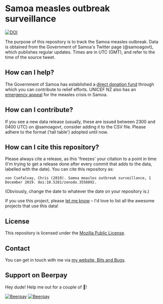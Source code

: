 # Samoa measles outbreak surveillance

[![DOI](https://zenodo.org/badge/225143525.svg)](https://zenodo.org/badge/latestdoi/225143525) 


The purpose of this repository is to track the Samoa measles outbreak. Data is obtained from the Government of Samoa's Twitter page (@samoagovt), which publishes regular updates. Times are in UTC (GMT), and refer to the time of the source tweet.

## How can I help?

The Government of Samoa has established a [direct donation fund](https://twitter.com/samoagovt/status/1199517609621774336) through which you can contribute to relief efforts. UNICEF NZ also has an [emergency appeal](https://www.unicef.org.nz/appeal/samoa-measles-emergency) for the measles crisis in Samoa.

## How can I contribute?

If you see a new data release (usually, these are issued between 2300 and 0400 UTC) on @samoagovt, consider adding it to the CSV file. Please adhere to the format ('tall table') adopted until now.

## How can I cite this repository?

Please always cite a release, as this 'freezes' your citation to a point in time (I'm trying to get a release done after every commit that adds to the data, labelled with the date). You can cite this repository as:

```
von Csefalvay, Chris (2019). Samoa measles outbreak surveillance, 1 December 2019. doi:10.5281/zenodo.3558892.
```

(Obviously, change the date to whatever the date on your repository is.)

If you use this project, please [let me know](https://bitsandbugs.io/talkback/) – I'd love to list all the awesome projects that use this data!

## License

This repository is licensed under the [Mozilla Public License](https://github.com/chrisvoncsefalvay/samoa-measles-2019/blob/master/LICENSE).

## Contact

You can get in touch with me via [my website, Bits and Bugs](https://bitsandbugs.io).


## Support on Beerpay
Hey dude! Help me out for a couple of :beers:!

[![Beerpay](https://beerpay.io/chrisvoncsefalvay/samoa-measles-2019/badge.svg?style=beer-square)](https://beerpay.io/chrisvoncsefalvay/samoa-measles-2019)  [![Beerpay](https://beerpay.io/chrisvoncsefalvay/samoa-measles-2019/make-wish.svg?style=flat-square)](https://beerpay.io/chrisvoncsefalvay/samoa-measles-2019?focus=wish)